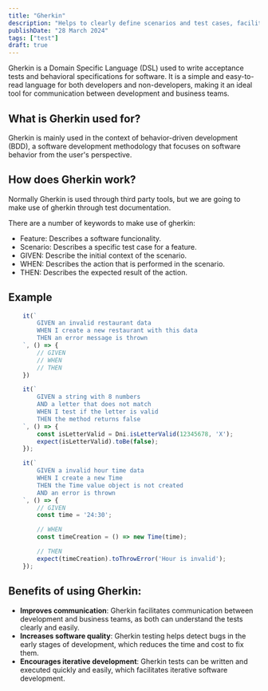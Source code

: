 ```yaml
---
title: "Gherkin"
description: "Helps to clearly define scenarios and test cases, facilitating communication in agile development and BDD teams."
publishDate: "28 March 2024"
tags: ["test"]
draft: true
---
```


Gherkin is a Domain Specific Language (DSL) used to write acceptance tests and behavioral specifications for software. It is a simple and easy-to-read language for both developers and non-developers, making it an ideal tool for communication between development and business teams.

## What is Gherkin used for?

Gherkin is mainly used in the context of behavior-driven development (BDD), a software development methodology that focuses on software behavior from the user's perspective.

## How does Gherkin work?

Normally Gherkin is used through third party tools, but we are going to make use of gherkin through test documentation. 

There are a number of keywords to make use of gherkin:

- Feature: Describes a software funcionality.
- Scenario: Describes a specific test case for a feature.
- GIVEN: Describe the initial context of the scenario.
- WHEN: Describes the action that is performed in the scenario.
- THEN: Describes the expected result of the action. 

## Example
```ts title="create-restaurant.spec.ts"
    it(`
        GIVEN an invalid restaurant data
        WHEN I create a new restaurant with this data 
        THEN an error message is thrown 
    `, () => {
        // GIVEN
        // WHEN
        // THEN
    })
```

```ts title="dni.value-object.spec.ts"
    it(`
        GIVEN a string with 8 numbers
        AND a letter that does not match
        WHEN I test if the letter is valid
        THEN the method returns false
    `, () => {
        const isLetterValid = Dni.isLetterValid(12345678, 'X');
        expect(isLetterValid).toBe(false);
    });
```

```ts title="dni.value-object.spec.ts"
    it(`
        GIVEN a invalid hour time data
        WHEN I create a new Time
        THEN the Time value object is not created
        AND an error is thrown
    `, () => {
        // GIVEN
        const time = '24:30';

        // WHEN
        const timeCreation = () => new Time(time);

        // THEN
        expect(timeCreation).toThrowError('Hour is invalid');
    });
```



## Benefits of using Gherkin:
- **Improves communication**: Gherkin facilitates communication between development and business teams, as both can understand the tests clearly and easily.
- **Increases software quality**: Gherkin testing helps detect bugs in the early stages of development, which reduces the time and cost to fix them.
- **Encourages iterative development**: Gherkin tests can be written and executed quickly and easily, which facilitates iterative software development.